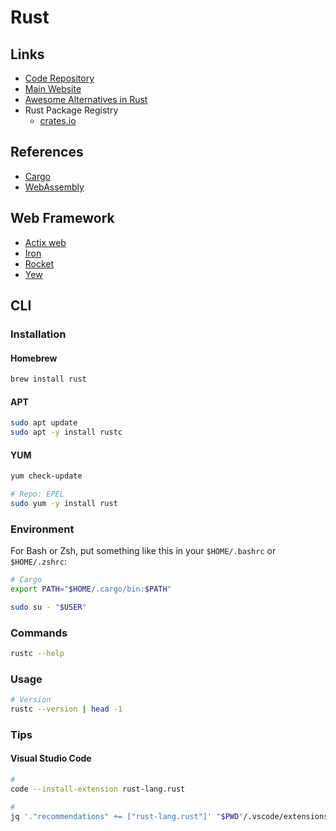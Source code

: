 # Rust

<!--
https://www.youtube.com/watch?v=lzKeecy4OmQ

https://github.com/soundise/soundise-backend

.rs
.rlib

https://github.com/search?o=desc&q=filename%3ACargo.toml+path%3Aapps&s=indexed&type=Code
-->

<!--
https://github.com/stumpapp/stump
https://github.com/bkonkle/rust-example-caster-api
https://github.com/aerox0/rust-tweeter
https://github.com/ddanielsantos/rust-commerce
-->

## Links

- [Code Repository](https://github.com/rust-lang/rust)
- [Main Website](https://rust-lang.org)
- [Awesome Alternatives in Rust](https://github.com/TaKO8Ki/awesome-alternatives-in-rust)
- Rust Package Registry
  - [crates.io](https://crates.io)

## References

<!--
- [asdf Rust](/asdf/rust.md) or [rustup](/rustup.md)
-->

- [Cargo](/cargo.md)
- [WebAssembly](/wasm.md)

## Web Framework

- [Actix web](https://github.com/actix/actix-web)
- [Iron](https://github.com/iron/iron)
- [Rocket](https://github.com/SergioBenitez/Rocket)
- [Yew](https://github.com/yewstack/yew)

## CLI

### Installation

#### Homebrew

```sh
brew install rust
```

#### APT

```sh
sudo apt update
sudo apt -y install rustc
```

#### YUM

```sh
yum check-update

# Repo: EPEL
sudo yum -y install rust
```

### Environment

For Bash or Zsh, put something like this in your `$HOME/.bashrc` or `$HOME/.zshrc`:

```sh
# Cargo
export PATH="$HOME/.cargo/bin:$PATH"
```

```sh
sudo su - "$USER"
```

### Commands

```sh
rustc --help
```

### Usage

```sh
# Version
rustc --version | head -1
```

### Tips

#### Visual Studio Code

```sh
#
code --install-extension rust-lang.rust

#
jq '."recommendations" += ["rust-lang.rust"]' "$PWD"/.vscode/extensions.json | sponge "$PWD"/.vscode/extensions.json
```

<!--
"[rust]": {
  "editor.defaultFormatter": "rust-lang.rust-analyzer"
},
"rust-analyzer.procMacro.enable": true,
"rust-analyzer.diagnostics.experimental.enable": false
-->
